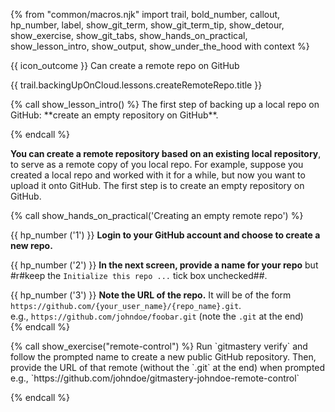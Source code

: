 {% from "common/macros.njk" import trail, bold_number, callout, hp_number, label, show_git_term, show_git_term_tip, show_detour, show_exercise, show_git_tabs, show_hands_on_practical, show_lesson_intro, show_output, show_under_the_hood with context %}

<span id="prereqs"></span>

<span id="outcomes">{{ icon_outcome }} Can create a remote repo on GitHub</span>

<span id="title">{{ trail.backingUpOnCloud.lessons.createRemoteRepo.title }}</span>

<div id="body">
{% call show_lesson_intro() %}
The first step of backing up a local repo on GitHub: **create an empty repository on GitHub**.

{% endcall %}

**You can create a remote repository based on an existing local repository**, to serve as a remote copy of you local repo. For example, suppose you created a local repo and worked with it for a while, but now you want to upload it onto GitHub. The first step is to create an empty repository on GitHub.

{% call show_hands_on_practical('Creating an empty remote repo') %}

{{ hp_number ('1') }} **Login to your GitHub account and choose to create a new repo.** <br>
   <pic eager src="images/createNewRemoteRepo.png" width="150" />

{{ hp_number ('2') }} **In the next screen, provide a name for your repo** but #r#keep the `Initialize this repo ...` tick box unchecked##.<br>
   <pic eager src="images/fillNewRepoInfo.png" width="600" />

{{ hp_number ('3') }} **Note the URL of the repo.** It will be of the form `https://github.com/{your_user_name}/{repo_name}.git`.<br>
   e.g., `https://github.com/johndoe/foobar.git` (note the `.git` at the end)<br>
   <pic eager src="images/newRepoUrl.png" width="450" />
{% endcall %}

</div>

<div id="extras">
{% call show_exercise("remote-control") %}
Run `gitmastery verify` and follow the prompted name to create a new public GitHub repository. Then, provide the URL of that remote (without the `.git` at the end) when prompted<br>
 e.g., `https://github.com/johndoe/gitmastery-johndoe-remote-control`

{% endcall %}
</div>
